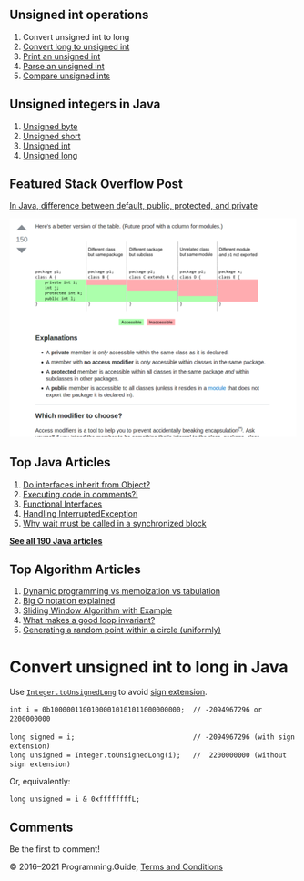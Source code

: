<span class="underline"></span>

<span class="underline"></span>

## Unsigned int operations

1.  Convert unsigned int to long
2.  [Convert long to unsigned int](convert-long-to-unsigned-int.html)
3.  [Print an unsigned int](print-unsigned-int.html)
4.  [Parse an unsigned int](parse-unsigned-int.html)
5.  [Compare unsigned ints](compare-unsigned-ints.html)

## Unsigned integers in Java

1.  [Unsigned byte](unsigned-byte.html)
2.  [Unsigned short](unsigned-short.html)
3.  [Unsigned int](unsigned-int.html)
4.  [Unsigned long](unsigned-long.html)

## Featured Stack Overflow Post

[In Java, difference between default, public, protected, and private](https://stackoverflow.com/a/33627846/276052)

[<img src="../images/so-featured-33627846.png" alt="StackOverflow screenshot thumbnail" class="screenshot" />](https://stackoverflow.com/a/33627846/276052)

<span class="underline"></span>

## Top Java Articles

1.  [Do interfaces inherit from Object?](do-interfaces-inherit-from-object.html)
2.  [Executing code in comments?!](executing-code-in-comments.html)
3.  [Functional Interfaces](functional-interfaces.html)
4.  [Handling InterruptedException](handling-interrupted-exceptions.html)
5.  [Why wait must be called in a synchronized block](why-wait-must-be-in-synchronized.html)

[**See all 190 Java articles**](index.html)

## Top Algorithm Articles

1.  [Dynamic programming vs memoization vs tabulation](../dynamic-programming-vs-memoization-vs-tabulation.html)
2.  [Big O notation explained](../big-o-notation-explained.html)
3.  [Sliding Window Algorithm with Example](../sliding-window-example.html)
4.  [What makes a good loop invariant?](../what-makes-a-good-loop-invariant.html)
5.  [Generating a random point within a circle (uniformly)](../random-point-within-circle.html)

# Convert unsigned int to long in Java

Use [`Integer.toUnsignedLong`](https://docs.oracle.com/javase/8/docs/api/java/lang/Integer.html#toUnsignedLong-int-) to avoid [sign extension](https://en.wikipedia.org/wiki/Sign_extension).

    int i = 0b10000011001000010101011000000000;  // -2094967296 or 2200000000

    long signed = i;                             // -2094967296 (with sign extension)
    long unsigned = Integer.toUnsignedLong(i);   //  2200000000 (without sign extension)

Or, equivalently:

    long unsigned = i & 0xffffffffL;

## Comments

Be the first to comment!

© 2016–2021 Programming.Guide, [Terms and Conditions](../terms-and-conditions.html)
